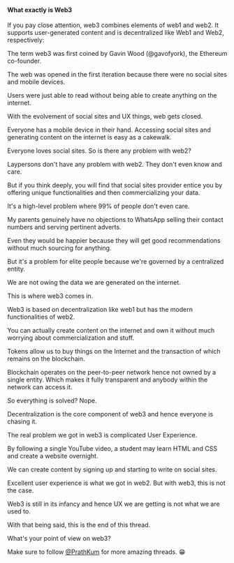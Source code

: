 #### What exactly is Web3

If you pay close attention, web3 combines elements of web1 and web2. It supports user-generated content and is decentralized like Web1 and Web2, respectively:

The term web3 was first coined by Gavin Wood (@gavofyork), the Ethereum co-founder.

The web was opened in the first iteration because there were no social sites and mobile devices.

Users were just able to read without being able to create anything on the internet.

With the evolvement of social sites and UX things, web gets closed.

Everyone has a mobile device in their hand. Accessing social sites and generating content on the internet is easy as a cakewalk.

Everyone loves social sites. So is there any problem with web2?

Laypersons don't have any problem with web2. They don't even know and care.

But if you think deeply, you will find that social sites provider entice you by offering unique functionalities and then commercializing your data.

It's a high-level problem where 99% of people don't even care.

My parents genuinely have no objections to WhatsApp selling their contact numbers and serving pertinent adverts.

Even they would be happier because they will get good recommendations without much sourcing for anything.

But it's a problem for elite people because we're governed by a centralized entity.

We are not owing the data we are generated on the internet.

This is where web3 comes in.

Web3 is based on decentralization like web1 but has the modern functionalities of web2.

You can actually create content on the internet and own it without much worrying about commercialization and stuff.

Tokens allow us to buy things on the Internet and the transaction of which remains on the blockchain.

Blockchain operates on the peer-to-peer network hence not owned by a single entity. Which makes it fully transparent and anybody within the network can access it.

So everything is solved? Nope.

Decentralization is the core component of web3 and hence everyone is chasing it.

The real problem we got in web3 is complicated User Experience.

By following a single YouTube video, a student may learn HTML and CSS and create a website overnight.

We can create content by signing up and starting to write on social sites.

Excellent user experience is what we got in web2. But with web3, this is not the case.

Web3 is still in its infancy and hence UX we are getting is not what we are used to.

With that being said, this is the end of this thread.

What's your point of view on web3?

Make sure to follow [@PrathKum](https://twitter.com/prathkum) for more amazing threads. 😁
